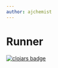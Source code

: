 ```yaml
---
author: ajchemist
---
```



# Runner


[![clojars badge](https://img.shields.io/clojars/v/io.github.ajchemist/runner.svg?style=flat-square)](https://clojars.org/io.github.ajchemist/runner)
